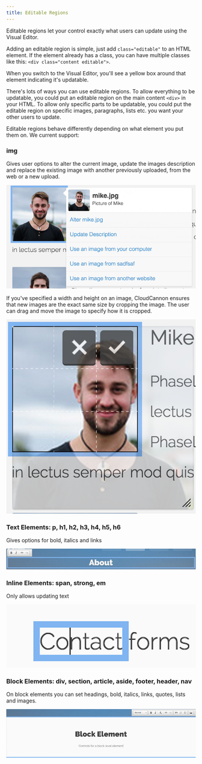 ```yaml
---
title: Editable Regions
---
```


Editable regions let your control exactly what users can update using the Visual Editor.

Adding an editable region is simple, just add `class="editable"` to an HTML element. If the element already has a class, you can have multiple classes like this: `<div class="content editable">`.

When you switch to the Visual Editor, you'll see a yellow box around that element indicating it's updatable.

There's lots of ways you can use editable regions. To allow everything to be updatable, you could put an editable region on the main content `<div>` in your HTML. To allow only specific parts to be updatable, you could put the editable region on specific images, paragraphs, lists etc. you want your other users to update.

Editable regions behave differently depending on what element you put them on. We current support:

### img

Gives user options to alter the current image, update the images description and replace the existing image with another previously uploaded, from the web or a new upload.

![Upload Image](/img/editing/3.png)

If you've specified a width and height on an image, CloudCannon ensures that new images are the exact same size by cropping the image. The user can drag and move the image to specify how it is cropped.


![Crop](/img/editing/4.png)

### Text Elements: p, h1, h2, h3, h4, h5, h6

Gives options for bold, italics and links

![Text Elements](/img/editing/5.png)

### Inline Elements: span, strong, em

<p> Only allows updating text </p>

![Inline Elements](/img/editing/6.png)

### Block Elements: div, section, article, aside, footer, header, nav

On block elements you can set headings, bold, italics, links, quotes, lists and images.

![Block Elements](/img/editing/7.png)
